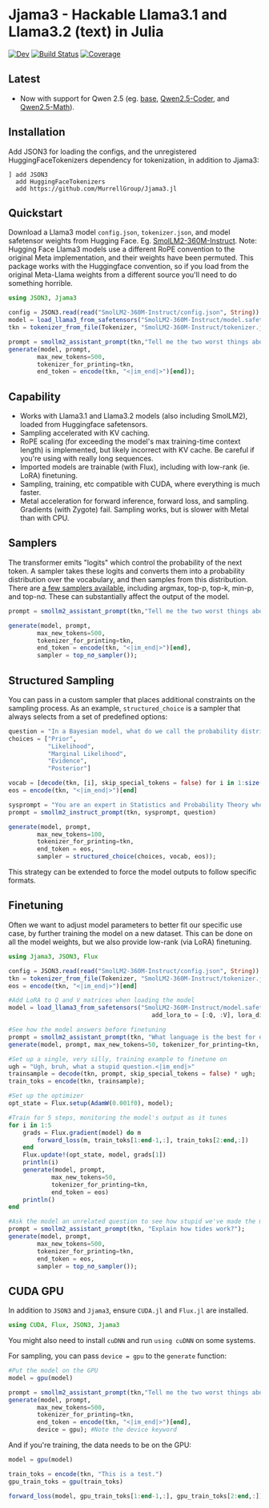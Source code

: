 # Jjama3 - Hackable Llama3.1 and Llama3.2 (text) in Julia

[![Dev](https://img.shields.io/badge/docs-dev-blue.svg)](https://MurrellGroup.github.io/Jjama3.jl/dev/)
[![Build Status](https://github.com/MurrellGroup/Jjama3.jl/actions/workflows/CI.yml/badge.svg?branch=main)](https://github.com/MurrellGroup/Jjama3.jl/actions/workflows/CI.yml?query=branch%3Amain)
[![Coverage](https://codecov.io/gh/MurrellGroup/Jjama3.jl/branch/main/graph/badge.svg)](https://codecov.io/gh/MurrellGroup/Jjama3.jl)

## Latest

- Now with support for Qwen 2.5 (eg. [base](https://huggingface.co/collections/Qwen/qwen25-66e81a666513e518adb90d9e), [Qwen2.5-Coder](https://huggingface.co/collections/Qwen/qwen25-coder-66eaa22e6f99801bf65b0c2f), and [Qwen2.5-Math](https://huggingface.co/collections/Qwen/qwen25-math-66eaa240a1b7d5ee65f1da3e)).

## Installation

Add JSON3 for loading the configs, and the unregistered HuggingFaceTokenizers dependency for tokenization, in addition to Jjama3:
```
] add JSON3
  add HuggingFaceTokenizers
  add https://github.com/MurrellGroup/Jjama3.jl
```

## Quickstart

Download a Llama3 model `config.json`, `tokenizer.json`, and model safetensor weights from Hugging Face. Eg. [SmolLM2-360M-Instruct](https://huggingface.co/HuggingFaceTB/SmolLM2-360M-Instruct/tree/main). Note: Hugging Face Llama3 models use a different RoPE convention to the original Meta implementation, and their weights have been permuted. This package works with the Huggingface convention, so if you load from the original Meta-Llama weights from a different source you'll need to do something horrible.

```julia
using JSON3, Jjama3

config = JSON3.read(read("SmolLM2-360M-Instruct/config.json", String))
model = load_llama3_from_safetensors("SmolLM2-360M-Instruct/model.safetensors", config)
tkn = tokenizer_from_file(Tokenizer, "SmolLM2-360M-Instruct/tokenizer.json")

prompt = smollm2_assistant_prompt(tkn,"Tell me the two worst things about Python.")
generate(model, prompt,
        max_new_tokens=500,
        tokenizer_for_printing=tkn,
        end_token = encode(tkn, "<|im_end|>")[end]);
```

## Capability

- Works with Llama3.1 and Llama3.2 models (also including SmolLM2), loaded from Huggingface safetensors.
- Sampling accelerated with KV caching.
- RoPE scaling (for exceeding the model's max training-time context length) is implemented, but likely incorrect with KV cache. Be careful if you're using with really long sequences.
- Imported models are trainable (with Flux), including with low-rank (ie. LoRA) finetuning.
- Sampling, training, etc compatible with CUDA, where everything is much faster.
- Metal acceleration for forward inference, forward loss, and sampling. Gradients (with Zygote) fail. Sampling works, but is slower with Metal than with CPU.


## Samplers

The transformer emits "logits" which control the probability of the next token. A sampler takes these logits and converts them into a probability distribution over the vocabulary, and then samples from this distribution. There are [a few samplers available](https://github.com/MurrellGroup/LogitSamplers.jl), including argmax, top-p, top-k, min-p, and top-nσ. These can substantially affect the output of the model.

```julia
prompt = smollm2_assistant_prompt(tkn,"Tell me the two worst things about Python.");

generate(model, prompt,
        max_new_tokens=500,
        tokenizer_for_printing=tkn,
        end_token = encode(tkn, "<|im_end|>")[end],
        sampler = top_nσ_sampler());
```

## Structured Sampling

You can pass in a custom sampler that places additional constraints on the sampling process. As an example, `structured_choice` is a sampler that always selects from a set of predefined options:

```julia
question = "In a Bayesian model, what do we call the probability distribution of parameters given the data?"
choices = ["Prior",
           "Likelihood",
           "Marginal Likelihood",
           "Evidence",
           "Posterior"]

vocab = [decode(tkn, [i], skip_special_tokens = false) for i in 1:size(model.output.weight,1)]
eos = encode(tkn, "<|im_end|>")[end]

sysprompt = "You are an expert in Statistics and Probability Theory who answers questions in as few words as possible."
prompt = smollm2_instruct_prompt(tkn, sysprompt, question)

generate(model, prompt,
        max_new_tokens=100,
        tokenizer_for_printing=tkn,
        end_token = eos,
        sampler = structured_choice(choices, vocab, eos));
```

This strategy can be extended to force the model outputs to follow specific formats.

## Finetuning

Often we want to adjust model parameters to better fit our specific use case, by further training the model on a new dataset. This can be done on all the model weights, but we also provide low-rank (via LoRA) finetuning.

```julia
using Jjama3, JSON3, Flux

config = JSON3.read(read("SmolLM2-360M-Instruct/config.json", String))
tkn = tokenizer_from_file(Tokenizer, "SmolLM2-360M-Instruct/tokenizer.json")
eos = encode(tkn, "<|im_end|>")[end]

#Add LoRA to Q and V matrices when loading the model
model = load_llama3_from_safetensors("SmolLM2-360M-Instruct/model.safetensors", config,
                                        add_lora_to = [:Q, :V], lora_dim = 64)

#See how the model answers before finetuning
prompt = smollm2_assistant_prompt(tkn, "What language is the best for deep learning?");
generate(model, prompt, max_new_tokens=50, tokenizer_for_printing=tkn, end_token = eos);

#Set up a single, very silly, training example to finetune on
ugh = "Ugh, bruh, what a stupid question.<|im_end|>"
trainsample = decode(tkn, prompt, skip_special_tokens = false) * ugh;
train_toks = encode(tkn, trainsample);

#Set up the optimizer
opt_state = Flux.setup(AdamW(0.001f0), model);

#Train for 5 steps, monitoring the model's output as it tunes
for i in 1:5
    grads = Flux.gradient(model) do m
        forward_loss(m, train_toks[1:end-1,:], train_toks[2:end,:])
    end
    Flux.update!(opt_state, model, grads[1])
    println(i)
    generate(model, prompt,
            max_new_tokens=50,
            tokenizer_for_printing=tkn,
            end_token = eos)
    println()
end

#Ask the model an unrelated question to see how stupid we've made the model. Try this a few times.
prompt = smollm2_assistant_prompt(tkn, "Explain how tides work?");
generate(model, prompt,
        max_new_tokens=500,
        tokenizer_for_printing=tkn,
        end_token = eos,
        sampler = top_nσ_sampler());
```

## CUDA GPU

In addition to `JSON3` and `Jjama3`, ensure `CUDA.jl` and `Flux.jl` are installed.

```julia
using CUDA, Flux, JSON3, Jjama3
```

You might also need to install `cuDNN` and run `using cuDNN` on some systems.

For sampling, you can pass `device = gpu` to the `generate` function:

```julia
#Put the model on the GPU
model = gpu(model)

prompt = smollm2_assistant_prompt(tkn,"Tell me the two worst things about Python.")
generate(model, prompt,
        max_new_tokens=500,
        tokenizer_for_printing=tkn,
        end_token = encode(tkn, "<|im_end|>")[end],
        device = gpu); #Note the device keyword
```

And if you're training, the data needs to be on the GPU:

```julia
model = gpu(model)

train_toks = encode(tkn, "This is a test.")
gpu_train_toks = gpu(train_toks)

forward_loss(model, gpu_train_toks[1:end-1,:], gpu_train_toks[2:end,:])
```

